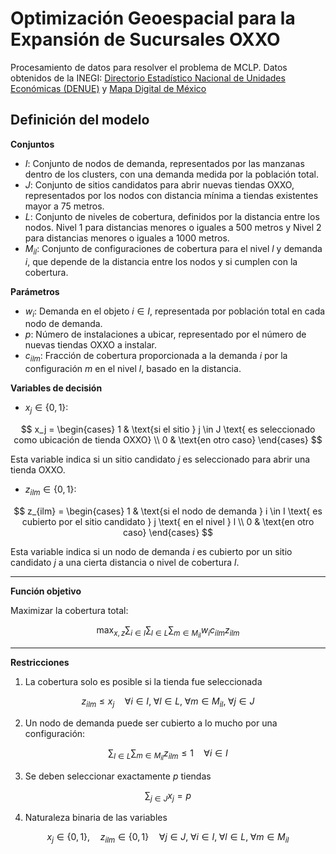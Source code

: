 # Optimización Geoespacial para la Expansión de Sucursales OXXO

Procesamiento de datos para resolver el problema de MCLP. Datos obtenidos de la INEGI: [Directorio Estadístico Nacional de Unidades Económicas (DENUE)](https://www.inegi.org.mx/app/mapa/denue/default.aspx) y [Mapa Digital de México](https://gaia.inegi.org.mx/mdm6/?v=bGF0OjI0LjY1ODYxLGxvbjotMTA1Ljk4MjY3LHo6MixsOnQxMTFzZXJ2aWNpb3M=)


## Definición del modelo

**Conjuntos**

- $I$: Conjunto de nodos de demanda, representados por las manzanas dentro de los clusters, con una demanda medida por la población total.
- $J$: Conjunto de sitios candidatos para abrir nuevas tiendas OXXO, representados por los nodos con distancia mínima a tiendas existentes mayor a 75 metros.
- $L$: Conjunto de niveles de cobertura, definidos por la distancia entre los nodos. Nivel 1 para distancias menores o iguales a 500 metros y Nivel 2 para distancias menores o iguales a 1000 metros.
- $M_{il}$: Conjunto de configuraciones de cobertura para el nivel $l$ y demanda $i$, que depende de la distancia entre los nodos y si cumplen con la cobertura.

**Parámetros**

- $w_i$: Demanda en el objeto $i \in I$, representada por población total en cada nodo de demanda.
- $p$: Número de instalaciones a ubicar, representado por el número de nuevas tiendas OXXO a instalar.
- $c_{ilm}$: Fracción de cobertura proporcionada a la demanda $i$ por la configuración $m$ en el nivel $l$, basado en la distancia.

**Variables de decisión**

- $x_j \in \{0,1\}$:

$$
x_j = \begin{cases} 
1 & \text{si el sitio } j \in J \text{ es seleccionado como ubicación de tienda OXXO} \\
0 & \text{en otro caso}
\end{cases}
$$

Esta variable indica si un sitio candidato $j$ es seleccionado para abrir una tienda OXXO.

- $z_{ilm} \in \{0,1\}$:

$$
z_{ilm} = 
\begin{cases} 
1 & \text{si el nodo de demanda } i \in I \text{ es cubierto por el sitio candidato } j \text{ en el nivel } l \\
0 & \text{en otro caso}
\end{cases}
$$

Esta variable indica si un nodo de demanda $i$ es cubierto por un sitio candidato $j$ a una cierta distancia o nivel de cobertura $l$.

---

**Función objetivo**

Maximizar la cobertura total:

$$
\max_{x, z} \sum_{i \in I} \sum_{l \in L} \sum_{m \in M_{il}} w_i c_{ilm} z_{ilm}
$$

---

**Restricciones**

1. La cobertura solo es posible si la tienda fue seleccionada

$$
z_{ilm} \leq x_j \quad \forall i \in I, \; \forall l \in L, \; \forall m \in M_{il}, \; \forall j \in J
$$

2. Un nodo de demanda puede ser cubierto a lo mucho por una configuración:

$$
\sum_{l \in L} \sum_{m \in M_{il}} z_{ilm} \leq 1 \quad \forall i \in I
$$

3. Se deben seleccionar exactamente $p$ tiendas

$$
\sum_{j \in J} x_j = p
$$

4. Naturaleza binaria de las variables

$$
x_j \in \{0, 1\}, \quad z_{ilm} \in \{0, 1\} \quad \forall j \in J,\; \forall i \in I,\; \forall l \in L,\; \forall m \in M_{il}
$$

